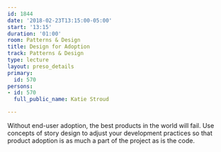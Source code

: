 ```yaml
---
id: 1844
date: '2018-02-23T13:15:00-05:00'
start: '13:15'
duration: '01:00'
room: Patterns & Design
title: Design for Adoption
track: Patterns & Design
type: lecture
layout: preso_details
primary:
  id: 570
persons:
- id: 570
  full_public_name: Katie Stroud

---
```

Without end-user adoption, the best products in the world will fail. Use concepts of story design to adjust your development practices so that product adoption is as much a part of the project as is the code.